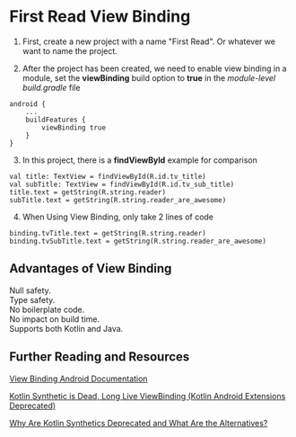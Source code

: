 # First Read View Binding

1. First, create a new project with a name "First Read". Or whatever we want to name the project.

2. After the project has been created, we need to enable view binding in a module, set the **viewBinding** build option to **true** in the *module-level build.gradle* file

```
android {
    ...
    buildFeatures {
        viewBinding true
    }
}
```

3. In this project, there is a **findViewById** example for comparison

```
val title: TextView = findViewById(R.id.tv_title)
val subTitle: TextView = findViewById(R.id.tv_sub_title)
title.text = getString(R.string.reader)
subTitle.text = getString(R.string.reader_are_awesome)
```

4. When Using View Binding, only take 2 lines of code

```
binding.tvTitle.text = getString(R.string.reader)
binding.tvSubTitle.text = getString(R.string.reader_are_awesome)
```

## Advantages of View Binding

Null safety.<br/>
Type safety.<br/>
No boilerplate code.<br/>
No impact on build time.<br/>
Supports both Kotlin and Java.<br/>

## Further Reading and Resources

[View Binding Android Documentation](https://developer.android.com/topic/libraries/view-binding)

[Kotlin Synthetic is Dead, Long Live ViewBinding (Kotlin Android Extensions Deprecated)](https://proandroiddev.com/kotlin-synthetic-is-dead-long-live-viewbinding-kotlin-android-extensions-deprecated-10a66204d5fc)

[Why Are Kotlin Synthetics Deprecated and What Are the Alternatives?](https://medium.com/better-programming/why-are-kotlin-synthetics-deprecated-and-what-are-the-alternatives-5c2b087dda1c)
